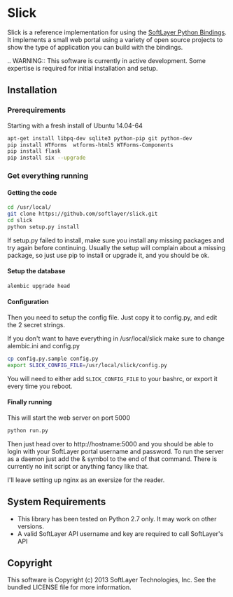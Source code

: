 Slick
=====

Slick is a reference implementation for using the [SoftLayer Python Bindings](https://github.com/softlayer/softlayer-api-python-client).
It implements a small web portal using a variety of open source projects to show the type of application you can build with the bindings.

.. WARNING::
   This software is currently in active development. Some expertise is required for initial installation and setup.

Installation
------------
### Prerequirements
Starting with a fresh install of Ubuntu 14.04-64
```bash
apt-get install libpq-dev sqlite3 python-pip git python-dev
pip install WTForms  wtforms-html5 WTForms-Components
pip install flask
pip install six --upgrade
```

### Get everything running


#### Getting the code
```bash
cd /usr/local/
git clone https://github.com/softlayer/slick.git
cd slick
python setup.py install
```
If setup.py failed to install, make sure you install any missing packages and try again before continuing. Usually the setup will complain about a missing package, so just use pip to install or upgrade it, and you should be ok.


#### Setup the database
```bash
alembic upgrade head   
```


#### Configuration
Then you need to setup the config file. Just copy it to config.py, and edit the 2 secret strings. 

If you don't want to have everything in /usr/local/slick make sure to change alembic.ini and config.py
```bash
cp config.py.sample config.py
export SLICK_CONFIG_FILE=/usr/local/slick/config.py
```
You will need to either add `SLICK_CONFIG_FILE` to your bashrc, or export it every time you reboot.

#### Finally running
This will start the web server on port 5000
```bash
python run.py
```
Then just head over to http://hostname:5000 and you should be able to login with your SoftLayer portal username and password.
To run the server as a daemon just add the & symbol to the end of that command. There is currently no init script or anything fancy like that.

I'll leave setting up nginx as an exersize for the reader.


System Requirements
-------------------
* This library has been tested on Python 2.7 only. It may work on other versions.
* A valid SoftLayer API username and key are required to call SoftLayer's API

Copyright
---------
This software is Copyright (c) 2013 SoftLayer Technologies, Inc.
See the bundled LICENSE file for more information.
